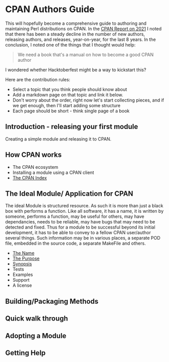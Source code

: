 # CPAN Authors Guide

This will hopefully become a comprehensive guide to authoring and maintaining Perl distributions on CPAN.
In the [CPAN Report on 2021](https://neilb.org/2022/02/07/cpan-report-2022.html)
I noted that there has been a steady decline in the number of
new authors, releasing authors, and releases, year-on-year, for the last 8 years.
In the conclusion, I noted one of the things that I thought would help:

> We need a book that's a manual on how to become a good CPAN author

I wondered whether Hacktoberfest might be a way to kickstart this?

Here are the contribution rules:

* Select a topic that you think people should know about
* Add a markdown page on that topic and link it below.
* Don't worry about the order, right now let's start collecting pieces, and if we get enough,
  then I'll start adding some structure
* Each page should be short - think single page of a book

## Introduction - releasing your first module

Creating a simple module and releasing it to CPAN.

## How CPAN works

* The CPAN ecosystem
* Installing a module using a CPAN client
* [The CPAN Index](the-cpan-index.md)

## The Ideal Module/ Application for CPAN

The ideal Module is structured resource.  As such it is more than just a black box with performs a function.  Like all software, it has a name,  it is written by someone,  performs a function, may be useful for others, may have dependancies,  needs to be reliable, may have bugs that may need to be detected and fixed.  Thus for a module to be successful beyond its initial development, it has to be able to convey to a fellow CPAN user/author several things.  Such information may be in various places, a separate POD file, embedded in the source code, a separate MakeFile and others.

* [The Name](documentation.md#the-name)
* [The Purpose](documentation.md#the-purpose)
* [Synopsis](documentation.md#synopsis)
* Tests
* Examples
* Support
* A license

## Building/Packaging Methods

## Quick walk through

## Adopting a Module

## Getting Help
